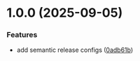 # 1.0.0 (2025-09-05)


### Features

* add semantic release configs ([0adb61b](https://github.com/telattar/restauranto/commit/0adb61b19588a0da557e4f90b26da1b5046bba40))
